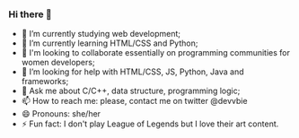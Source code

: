 ### Hi there 👋

- 🔭 I’m currently studying web development;
- 🌱 I’m currently learning HTML/CSS and Python;
- 👯 I'm looking to collaborate essentially on programming communities for women developers;
- 🤔 I’m looking for help with HTML/CSS, JS, Python, Java and frameworks;
- 💬 Ask me about C/C++, data structure, programming logic;
- 📫 How to reach me: please, contact me on twitter @devvbie
- 😄 Pronouns: she/her
- ⚡ Fun fact: I don't play League of Legends but I love their art content.
